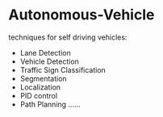 # Autonomous-Vehicle
techniques for self driving vehicles:
 - Lane Detection
 - Vehicle Detection
 - Traffic Sign Classification
 - Segmentation
 - Localization
 - PID control
 - Path Planning
 ......
